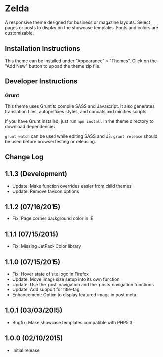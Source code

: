 # Zelda

A responsive theme designed for business or magazine layouts. Select pages or posts to display on the showcase templates. Fonts and colors are customizable.

## Installation Instructions

This theme can be installed under "Appearance" > "Themes".  Click on the "Add New" button to upload the theme zip file.

## Developer Instructions

### Grunt

This theme uses Grunt to compile SASS and Javascript.  It also generates translation files, autoprefixes styles, and concats and minifies scripts.

If you have Grunt installed, just run `npm install` in the theme directory to download dependencies.

`grunt watch` can be used while editing SASS and JS.
`grunt release` should be used before browser testing or releasing.

## Change Log

1.1.3 (Development)
---

* Update: Make function overrides easier from child themes
* Update: Remove favicon options

1.1.2 (07/16/2015)
---

* Fix: Page corner background color in IE

1.1.1 (07/15/2015)
---

* Fix: Missing JetPack Color library

1.1.0 (07/15/2015)
---

* Fix: Hover state of site logo in Firefox
* Update: Move image size setup into its own function
* Update: Use the_post_navigation and the_posts_navigation functions
* Update: Add support for title-tag
* Enhancement: Option to display featured image in post meta

1.0.1 (03/03/2015)
---

* Bugfix: Make showcase templates compatible with PHP5.3

1.0.0 (02/10/2015)
---

* Initial release
